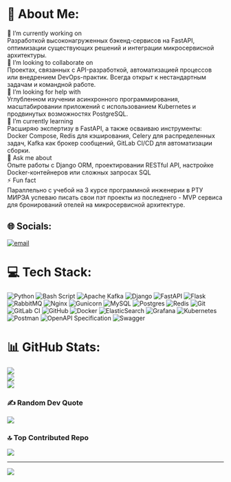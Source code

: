 # 💫 About Me:
🔭 I’m currently working on<br>Разработкой высоконагруженных бэкенд-сервисов на FastAPI, оптимизации существующих решений и интеграции микросервисной архитектуры.<br>👯 I’m looking to collaborate on<br>Проектах, связанных с API-разработкой, автоматизацией процессов или внедрением DevOps-практик. Всегда открыт к нестандартным задачам и командной работе.<br>🤝 I’m looking for help with<br>Углубленном изучении асинхронного программирования, масштабировании приложений с использованием Kubernetes и продвинутых возможностях PostgreSQL.<br>🌱 I’m currently learning<br>Расширяю экспертизу в FastAPI, а также осваиваю инструменты: Docker Compose, Redis для кэширования, Celery для распределенных задач, Kafka как брокер сообщений, GitLab CI/CD для автоматизации сборки.<br>💬 Ask me about<br>Опыте работы с Django ORM, проектировании RESTful API, настройке Docker-контейнеров или сложных запросах SQL<br>⚡ Fun fact<br>Параллельно с учебой на 3 курсе программной инженерии в РТУ МИРЭА успеваю писать свои пэт проекты из последнего - MVP сервиса для бронирований отелей на микросервисной архитектуре.


## 🌐 Socials:
[![email](https://img.shields.io/badge/Email-D14836?logo=gmail&logoColor=white)](mailto:mralexey111@gmail.com) 

# 💻 Tech Stack:
![Python](https://img.shields.io/badge/python-3670A0?style=for-the-badge&logo=python&logoColor=ffdd54) ![Bash Script](https://img.shields.io/badge/bash_script-%23121011.svg?style=for-the-badge&logo=gnu-bash&logoColor=white) ![Apache Kafka](https://img.shields.io/badge/Apache%20Kafka-000?style=for-the-badge&logo=apachekafka) ![Django](https://img.shields.io/badge/django-%23092E20.svg?style=for-the-badge&logo=django&logoColor=white) ![FastAPI](https://img.shields.io/badge/FastAPI-005571?style=for-the-badge&logo=fastapi) ![Flask](https://img.shields.io/badge/flask-%23000.svg?style=for-the-badge&logo=flask&logoColor=white) ![RabbitMQ](https://img.shields.io/badge/rabbitmq-FF6600?style=for-the-badge&logo=rabbitmq&logoColor=white) ![Nginx](https://img.shields.io/badge/nginx-%23009639.svg?style=for-the-badge&logo=nginx&logoColor=white) ![Gunicorn](https://img.shields.io/badge/gunicorn-%298729.svg?style=for-the-badge&logo=gunicorn&logoColor=white) ![MySQL](https://img.shields.io/badge/mysql-4479A1.svg?style=for-the-badge&logo=mysql&logoColor=white) ![Postgres](https://img.shields.io/badge/postgres-%23316192.svg?style=for-the-badge&logo=postgresql&logoColor=white) ![Redis](https://img.shields.io/badge/redis-%23DD0031.svg?style=for-the-badge&logo=redis&logoColor=white) ![Git](https://img.shields.io/badge/git-%23F05033.svg?style=for-the-badge&logo=git&logoColor=white) ![GitLab CI](https://img.shields.io/badge/gitlab%20CI-%23181717.svg?style=for-the-badge&logo=gitlab&logoColor=white) ![GitHub](https://img.shields.io/badge/github-%23121011.svg?style=for-the-badge&logo=github&logoColor=white) ![Docker](https://img.shields.io/badge/docker-%230db7ed.svg?style=for-the-badge&logo=docker&logoColor=white) ![ElasticSearch](https://img.shields.io/badge/-ElasticSearch-005571?style=for-the-badge&logo=elasticsearch) ![Grafana](https://img.shields.io/badge/grafana-%23F46800.svg?style=for-the-badge&logo=grafana&logoColor=white) ![Kubernetes](https://img.shields.io/badge/kubernetes-%23326ce5.svg?style=for-the-badge&logo=kubernetes&logoColor=white) ![Postman](https://img.shields.io/badge/Postman-FF6C37?style=for-the-badge&logo=postman&logoColor=white) ![OpenAPI Specification](https://img.shields.io/badge/openapiinitiative-%23000000.svg?style=for-the-badge&logo=openapiinitiative&logoColor=white) ![Swagger](https://img.shields.io/badge/-Swagger-%23Clojure?style=for-the-badge&logo=swagger&logoColor=white)
# 📊 GitHub Stats:
![](https://github-readme-stats.vercel.app/api?username=SonderLor&theme=darcula&hide_border=false&include_all_commits=true&count_private=true)<br/>
![](https://github-readme-streak-stats.herokuapp.com/?user=SonderLor&theme=darcula&hide_border=false)<br/>
![](https://github-readme-stats.vercel.app/api/top-langs/?username=SonderLor&theme=darcula&hide_border=false&include_all_commits=true&count_private=true&layout=compact)

### ✍️ Random Dev Quote
![](https://quotes-github-readme.vercel.app/api?type=horizontal&theme=radical)

### 🔝 Top Contributed Repo
![](https://github-contributor-stats.vercel.app/api?username=SonderLor&limit=5&theme=dark&combine_all_yearly_contributions=true)

---
[![](https://visitcount.itsvg.in/api?id=SonderLor&icon=0&color=0)](https://visitcount.itsvg.in)

<!-- Proudly created with GPRM ( https://gprm.itsvg.in ) -->
